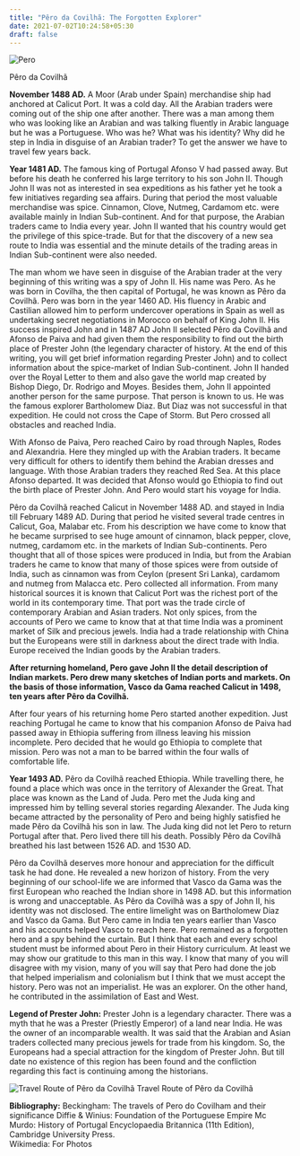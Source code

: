 ```yaml
---
title: "Pêro da Covilhã: The Forgotten Explorer"
date: 2021-07-02T10:24:58+05:30
draft: false
---
```

![Pero](https://upload.wikimedia.org/wikipedia/commons/9/98/P%C3%AAro_da_Covilh%C3%A3_-_Padr%C3%A3o_dos_Descobrimentos.png)

Pêro da Covilhã

**November 1488 AD.** A Moor (Arab under Spain) merchandise ship had anchored at Calicut Port. It was a cold day. All the Arabian traders were coming out of the ship one after another. There was a man among them who was looking like an Arabian and was talking fluently in Arabic language but he was a Portuguese. Who was he? What was his identity? Why did he step in India in disguise of an Arabian trader? To get the answer we have to travel few years back.

**Year 1481 AD.** The famous king of Portugal Afonso V had passed away. But before his death he conferred his large territory to his son John II. Though John II was not as interested in sea expeditions as his father yet he took a few initiatives regarding sea affairs. During that period the most valuable merchandise was spice. Cinnamon, Clove, Nutmeg, Cardamom etc. were available mainly in Indian Sub-continent. And for that purpose, the Arabian traders came to India every year. John II wanted that his country would get the privilege of this spice-trade. But for that the discovery of a new sea route to India was essential and the minute details of the trading areas in Indian Sub-continent were also needed. 

The man whom we have seen in disguise of the Arabian trader at the very beginning of this writing was a spy of John II. His name was Pero. As he was born in Covilha, the then capital of Portugal, he was known as Pêro da Covilhã. Pero was born in the year 1460 AD. His fluency in Arabic and Castilian allowed him to perform undercover operations in Spain as well as undertaking secret negotiations in Morocco on behalf of King John II. His success inspired John and in 1487 AD John II selected Pêro da Covilhã and Afonso de Paiva and had given them the responsibility to find out the birth place of Prester John (the legendary character of history. At the end of this writing, you will get brief information regarding Prester John) and to collect information about the spice-market of Indian Sub-continent. John II handed over the Royal Letter to them and also gave the world map created by Bishop Diego, Dr. Rodrigo and Moyes. Besides them, John II appointed another person for the same purpose. That person is known to us. He was the famous explorer Bartholomew Diaz. But Diaz was not successful in that expedition. He could not cross the Cape of Storm. But Pero crossed all obstacles and reached India. 

With Afonso de Paiva, Pero reached Cairo by road through Naples, Rodes and Alexandria. Here they mingled up with the Arabian traders. It became very difficult for others to identify them behind the Arabian dresses and language. With those Arabian traders they reached Red Sea. At this place Afonso departed. It was decided that Afonso would go Ethiopia to find out the birth place of Prester John. And Pero would start his voyage for India.

Pêro da Covilhã reached Calicut in November 1488 AD. and stayed in India till February 1489 AD. During that period he visited several trade centres in Calicut, Goa, Malabar etc. From his description we have come to know that he became surprised to see huge amount of cinnamon, black pepper, clove, nutmeg, cardamom etc. in the markets of Indian Sub-continents. Pero thought that all of those spices were produced in India, but from the Arabian traders he came to know that many of those spices were from outside of India, such as cinnamon was from Ceylon (present Sri Lanka), cardamom and nutmeg from Malacca etc. Pero collected all information. From many historical sources it is known that Calicut Port was the richest port of the world in its contemporary time. That port was the trade circle of contemporary Arabian and Asian traders. Not only spices, from the accounts of Pero we came to know that at that time India was a prominent market of Silk and precious jewels. India had a trade relationship with China but the Europeans were still in darkness about the direct trade with India. Europe received the Indian goods by the Arabian traders.

**After returning homeland, Pero gave John II the detail description of Indian markets. Pero drew many sketches of Indian ports and markets. On the basis of those information, Vasco da Gama reached Calicut in 1498, ten years after Pêro da Covilhã.**

After four years of his returning home Pero started another expedition. Just reaching Portugal he came to know that his companion Afonso de Paiva had passed away in Ethiopia suffering from illness leaving his mission incomplete. Pero decided that he would go Ethiopia to complete that mission. Pero was not a man to be barred within the four walls of comfortable life. 

**Year 1493 AD.** Pêro da Covilhã reached Ethiopia. While travelling there, he found a place which was once in the territory of Alexander the Great. That place was known as the Land of Juda. Pero met the Juda king and impressed him by telling several stories regarding Alexander. The Juda king became attracted by the personality of Pero and being highly satisfied he made Pêro da Covilhã his son in law. The Juda king did not let Pero to return Portugal after that. Pero lived there till his death. Possibly Pêro da Covilhã breathed his last between 1526 AD. and 1530 AD.

Pêro da Covilhã deserves more honour and appreciation for the difficult task he had done. He revealed a new horizon of history. From the very beginning of our school-life we are informed that Vasco da Gama was the first European who reached the Indian shore in 1498 AD. but this information is wrong and unacceptable. As Pêro da Covilhã was a spy of John II, his identity was not disclosed. The entire limelight was on Bartholomew Diaz and Vasco da Gama. But Pero came in India ten years earlier than Vasco and his accounts helped Vasco to reach here. Pero remained as a forgotten hero and a spy behind the curtain. But I think that each and every school student must be informed about Pero in their History curriculum. At least we may show our gratitude to this man in this way. I know that many of you will disagree with my vision, many of you will say that Pero had done the job that helped imperialism and colonialism but I think that we must accept the history. Pero was not an imperialist. He was an explorer. On the other hand, he contributed in the assimilation of East and West.

**Legend of Prester John:** Prester John is a legendary character. There was a myth that he was a Prester (Priestly Emperor) of a land near India. He was the owner of an incomparable wealth. It was said that the Arabian and Asian traders collected many precious jewels for trade from his kingdom. So, the Europeans had a special attraction for the kingdom of Prester John. But till date no existence of this region has been found and the confliction regarding this fact is continuing among the historians.

![Travel Route of Pêro da Covilhã](https://upload.wikimedia.org/wikipedia/commons/2/21/Caminho_maritimo_para_a_India.png)
Travel Route of Pêro da Covilhã

**Bibliography:**
Beckingham: The travels of Pero do Covilham and their significance
Diffie & Winius: Foundation of the Portuguese Empire
Mc Murdo: History of Portugal
Encyclopaedia Britannica (11th Edition), Cambridge University Press.   
Wikimedia: For Photos

    


    
